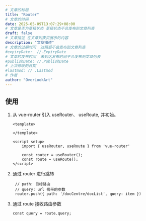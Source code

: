 ```yaml
---
# 文章的标题
title: "Router"
# 文章的时间
date: 2025-05-09T13:07:29+08:00
# 文章是否为草稿状态 草稿状态不会发布到文章列表
draft: false
# 文章描述 在文章列表页展示的内容
description: "文章描述"
# 文章的过期时间  过期后不会发布到文章列表
#expiryDate:  //.ExpiryDate
# 文章的发布时间  未到达发布时间不会发布到文章列表
#publishDate: //.PublishDate
# 上次修改的日期
#lastmod: // .Lastmod
# 作者
author: "OverLookArt"
---
```


## 使用

1. 从 vue-router 引入 useRouter、 useRoute, 并初始。

    ``` vue
    <template>
        ...
    </template>

    <script setup>
        import { useRouter, useRoute } from 'vue-router'

        const router = useRouter();
        const route = useRoute();
    </script>
    ```

2. 通过 router 进行跳转

   ``` vue
    // path: 目标路由
    // query: url 携带的参数
    router.push({ path: '/docCentre/docList', query: item })
   ```

3. 通过 route 接收路由参数

    ``` vue
    const query = route.query;
    ```
